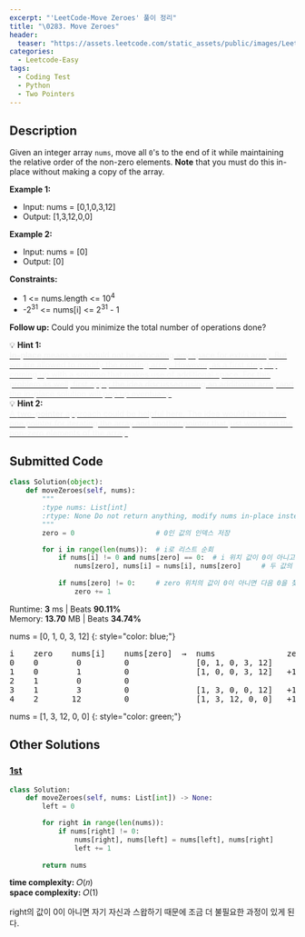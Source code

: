 ```yaml
---
excerpt: "'LeetCode-Move Zeroes' 풀이 정리"
title: "\0283. Move Zeroes"
header:
  teaser: "https://assets.leetcode.com/static_assets/public/images/LeetCode_Sharing.png"
categories:
  - Leetcode-Easy
tags:
  - Coding Test
  - Python
  - Two Pointers
---
```


## <i class="fa-solid fa-file-lines"></i> Description

Given an integer array `nums`, move all `0`'s to the end of it while maintaining the relative order of the non-zero elements.
**Note** that you must do this in-place without making a copy of the array.

**Example 1:**

- Input: nums = [0,1,0,3,12]
- Output: [1,3,12,0,0]

**Example 2:**

- Input: nums = [0]
- Output: [0]

**Constraints:**

- 1 <= nums.length <= 10<sup>4</sup>
- -2<sup>31</sup> <= nums[i] <= 2<sup>31</sup> - 1

**Follow up:** Could you minimize the total number of operations done?

💡 **Hint 1:**   
<u><span style="color:#F5F5F5"><b>In-place</b> means we should not be allocating any space for extra array. But we are allowed to modify the existing array. However, as a first step, try coming up with a solution that makes use of additional space. For this problem as well, first apply the idea discussed using an additional array and the in-place solution will pop up eventually.</span></u>    
💡 **Hint 2:**   
<u><span style="color:#F5F5F5">A <b>two-pointer</b> approach could be helpful here. The idea would be to have one pointer for iterating the array and another pointer that just works on the non-zero elements of the array.</span></u>

## <i class="fa-solid fa-cloud-arrow-up"></i> Submitted Code

```python
class Solution(object):
    def moveZeroes(self, nums):
        """
        :type nums: List[int]
        :rtype: None Do not return anything, modify nums in-place instead.
        """
        zero = 0                    # 0인 값의 인덱스 저장

        for i in range(len(nums)):  # i로 리스트 순회
            if nums[i] != 0 and nums[zero] == 0:  # i 위치 값이 0이 아니고 zero 위치 값이 0일 경우에만
                nums[zero], nums[i] = nums[i], nums[zero]     # 두 값의 위치 변경
            
            if nums[zero] != 0:     # zero 위치의 값이 0이 아니면 다음 0을 찾기 위해 이동
                zero += 1
```
<i class="fa-solid fa-clock"></i> Runtime: **3** ms \| Beats **90.11%**    
<i class="fa-solid fa-memory"></i> Memory: **13.70** MB \| Beats **34.74%**

nums = [0, 1, 0, 3, 12]
{: style="color: blue;"}
<pre>
i    zero    nums[i]    nums[zero]  →  nums               zero
0    0        0         0              [0, 1, 0, 3, 12]   
1    0        1         0              [1, 0, 0, 3, 12]   +1
2    1        0         0
3    1        3         0              [1, 3, 0, 0, 12]   +1
4    2       12         0              [1, 3, 12, 0, 0]   +1
</pre>

nums = [1, 3, 12, 0, 0]
{: style="color: green;"}


## <i class="fa-solid fa-flask"></i> Other Solutions

### <a href="https://leetcode.com/problems/move-zeroes/solutions/5246963/video-two-pointer-solution-by-niits-0f58/" target="_blank">1st</a>

```python
class Solution:
    def moveZeroes(self, nums: List[int]) -> None:
        left = 0

        for right in range(len(nums)):
            if nums[right] != 0:
                nums[right], nums[left] = nums[left], nums[right]
                left += 1
        
        return nums
```
<i class="fa-solid fa-clock"></i> **time complexity:** 𝑂(𝑛)    
<i class="fa-solid fa-memory"></i> **space complexity:** 𝑂(1)       

right의 값이 0이 아니면 자기 자신과 스왑하기 때문에 조금 더 불필요한 과정이 있게 된다.